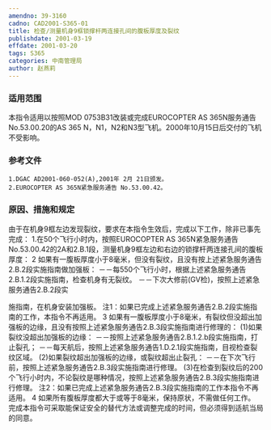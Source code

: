 ```yaml
---
amendno: 39-3160
cadno: CAD2001-S365-01
title: 检查/测量机身9框锁撑杆两连接孔间的腹板厚度及裂纹
publishdate: 2001-03-19
effdate: 2001-03-20
tags: S365
categories: 中南管理局
author: 赵燕莉
---
```


### 适用范围 
本指令适用以按照MOD 0753B31改装或完成EUROCOPTER AS 365N服务通告No.53.00.20的AS 365 N，N1，N2和N3型飞机。2000年10月15日后交付的飞机不受影响。

<!--more-->
### 参考文件
    1.DGAC AD2001-060-052(A),2001年 2月 21日颁发。
    2.EUROCOPTER AS 365N紧急服务通告 No.53.00.42。

### 原因、措施和规定 
由于在机身9框左边发现裂纹，要求在本指令生效后，完成以下工作，除非已事先完成： 
    1.在50个飞行小时内，按照EUROCOPTER AS 365N紧急服务通告No.53.00.42的2A和2.B.1段，测量机身9框左边和右边的锁撑杆两连接孔间的腹板厚度： 
    2 如果有一腹板厚度小于8毫米，但没有裂纹，且没有按上述紧急服务通告2.B.2段实施指南做加强板：          －－每550个飞行小时，根据上述紧急服务通告2.B.1.2段实施指南，检查机身有无裂纹。          －－下次大修前(GV检)，按照上述紧急服务通告2.B.2段实
  
施指南，在机身安装加强板。 注1：如果已完成上述紧急服务通告2.B.2段实施指南的工作，本指令不再适用。     3 如果有一腹板厚度小于8毫米，有裂纹但没超出加强板的边缘，且没有按照上述紧急服务通告2.B.3段实施指南进行修理的： 
(1)如果裂纹没超出加强板的边缘：         －－按照上述紧急服务通告2.B.1.2.b段实施指南，打止裂孔； 
        －－每天航后，按照上述紧急服务通告1.D.2.1段实施指南，目视检查裂纹区域。 
(2)如果裂纹超出加强板的边缘，或裂纹超出止裂孔： 
        －－在下次飞行前，按照上述紧急服务通告2.B.3段实施指南进行修理。 
     (3)在检查到裂纹后的200个飞行小时内，不论裂纹是哪种情况，按照上述紧急服务通告2.B.3段实施指南进行修理。       注2：如果已完成上述紧急服务通告2.B.3段实施指南的工作本指令不再适用。      4 如果所有腹板厚度都大于或等于8毫米，保持原状，不需做任何工作。 
     完成本指令可采取能保证安全的替代方法或调整完成的时间，但必须得到适航当局的同意。 
